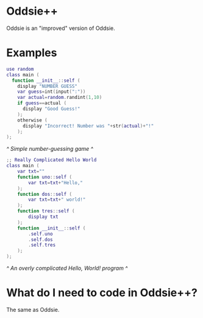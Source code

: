 # Oddsie++
 Oddsie is an "improved" version of Oddsie.
# Examples
```lua
use random
class main (
  function __init__::self (
    display "NUMBER GUESS"
    var guess=int(input(":"))
    var actual=random.randint(1,10)
    if guess==actual (
      display "Good Guess!"
    );
    otherwise (
      display "Incorrect! Number was "+str(actual)+"!"
    );
);
```
*^ Simple number-guessing game ^*
```lua
;; Really Complicated Hello World
class main (
	var txt=""
	function uno::self (
		var txt=txt+"Hello,"
	);
	function dos::self (
		var txt=txt+" world!"
	);
	function tres::self (
		display txt
	);
	function __init__::self (
	    .self.uno
	    .self.dos
	    .self.tres
	);
);
```
*^ An overly complicated Hello, World! program ^*
# What do I need to code in Oddsie++?
The same as Oddsie.
